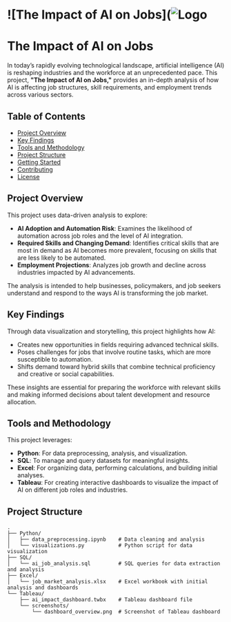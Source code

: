 # ![The Impact of AI on Jobs](![Logo](https://github.com/user-attachments/assets/854ae42f-260e-4bfe-82b9-ca08df68e54e)

# The Impact of AI on Jobs

In today’s rapidly evolving technological landscape, artificial intelligence (AI) is reshaping industries and the workforce at an unprecedented pace. This project, **"The Impact of AI on Jobs,"** provides an in-depth analysis of how AI is affecting job structures, skill requirements, and employment trends across various sectors.

## Table of Contents
- [Project Overview](#project-overview)
- [Key Findings](#key-findings)
- [Tools and Methodology](#tools-and-methodology)
- [Project Structure](#project-structure)
- [Getting Started](#getting-started)
- [Contributing](#contributing)
- [License](#license)

## Project Overview

This project uses data-driven analysis to explore:
- **AI Adoption and Automation Risk**: Examines the likelihood of automation across job roles and the level of AI integration.
- **Required Skills and Changing Demand**: Identifies critical skills that are most in demand as AI becomes more prevalent, focusing on skills that are less likely to be automated.
- **Employment Projections**: Analyzes job growth and decline across industries impacted by AI advancements.

The analysis is intended to help businesses, policymakers, and job seekers understand and respond to the ways AI is transforming the job market.

## Key Findings

Through data visualization and storytelling, this project highlights how AI:
- Creates new opportunities in fields requiring advanced technical skills.
- Poses challenges for jobs that involve routine tasks, which are more susceptible to automation.
- Shifts demand toward hybrid skills that combine technical proficiency and creative or social capabilities.

These insights are essential for preparing the workforce with relevant skills and making informed decisions about talent development and resource allocation.

## Tools and Methodology

This project leverages:
- **Python**: For data preprocessing, analysis, and visualization.
- **SQL**: To manage and query datasets for meaningful insights.
- **Excel**: For organizing data, performing calculations, and building initial analyses.
- **Tableau**: For creating interactive dashboards to visualize the impact of AI on different job roles and industries.

## Project Structure

```plaintext
.
├── Python/
│   ├── data_preprocessing.ipynb    # Data cleaning and analysis
│   └── visualizations.py           # Python script for data visualization
├── SQL/
│   └── ai_job_analysis.sql         # SQL queries for data extraction and analysis
├── Excel/
│   └── job_market_analysis.xlsx    # Excel workbook with initial analysis and dashboards
└── Tableau/
    ├── ai_impact_dashboard.twbx    # Tableau dashboard file
    └── screenshots/
        └── dashboard_overview.png  # Screenshot of Tableau dashboard
